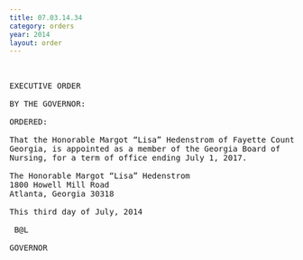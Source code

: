 ```yaml
---
title: 07.03.14.34
category: orders
year: 2014
layout: order
---
```


<pre> 

EXECUTIVE ORDER

BY THE GOVERNOR:

ORDERED:

That the Honorable Margot “Lisa” Hedenstrom of Fayette County,
Georgia, is appointed as a member of the Georgia Board of
Nursing, for a term of office ending July 1, 2017.

The Honorable Margot “Lisa” Hedenstrom
1800 Howell Mill Road
Atlanta, Georgia 30318

This third day of July, 2014

 B@L

GOVERNOR

</pre>
